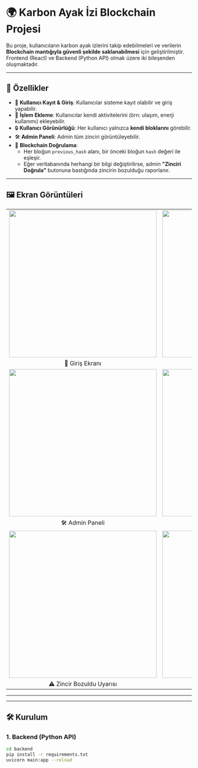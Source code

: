 # 🌍 Karbon Ayak İzi Blockchain Projesi

Bu proje, kullanıcıların karbon ayak izlerini takip edebilmeleri ve verilerin **Blockchain mantığıyla güvenli şekilde saklanabilmesi** için geliştirilmiştir.  
Frontend (React) ve Backend (Python API) olmak üzere iki bileşenden oluşmaktadır.

---

## 🚀 Özellikler

- 👤 **Kullanıcı Kayıt & Giriş**: Kullanıcılar sisteme kayıt olabilir ve giriş yapabilir.  
- 📝 **İşlem Ekleme**: Kullanıcılar kendi aktivitelerini (örn: ulaşım, enerji kullanımı) ekleyebilir.  
- 🔒 **Kullanıcı Görünürlüğü**: Her kullanıcı yalnızca **kendi bloklarını** görebilir.  
- 🛠 **Admin Paneli**: Admin tüm zinciri görüntüleyebilir.  
- 🔗 **Blockchain Doğrulama**:  
  - Her bloğun `previous_hash` alanı, bir önceki bloğun `hash` değeri ile eşleşir.  
  - Eğer veritabanında herhangi bir bilgi değiştirilirse, admin **"Zinciri Doğrula"** butonuna bastığında zincirin bozulduğu raporlanır.  

---

## 🖼️ Ekran Görüntüleri

<table>
  <tr>
    <td><img src="docs/images/login.png" width="400"/></td>
    <td><img src="docs/images/user-panel.png" width="400"/></td>
  </tr>
  <tr>
    <td align="center">🔐 Giriş Ekranı</td>
    <td align="center">📝 Kullanıcı Paneli</td>
  </tr>
  <tr>
    <td><img src="docs/images/admin-panel.png" width="400"/></td>
    <td><img src="docs/images/db-view.png" width="400"/></td>
  </tr>
  <tr>
    <td align="center">🛠 Admin Paneli</td>
    <td align="center">🗄️ Veri Tabanı Görünümü</td>
  </tr>
  <tr>
    <td><img src="docs/images/chain-broken.png" width="400"/></td>
    <td><img src="docs/images/transactions.png" width="400"/></td>
  </tr>
  <tr>
    <td align="center">⚠️ Zincir Bozuldu Uyarısı</td>
    <td align="center">📑 İşlem Blokları</td>
  </tr>
</table>

---

---

## 🛠 Kurulum

### 1. Backend (Python API)
```bash
cd backend
pip install -r requirements.txt
uvicorn main:app --reload

